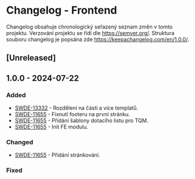 # Changelog - Frontend

Changelog obsahuje chronologický seřazený seznam změn v tomto projektu. Verzování projektu se řídí dle
<https://semver.org/>. Struktura souboru changelog je popsána zde <https://keepachangelog.com/en/1.0.0/>.

## [Unreleased]

## 1.0.0 - 2024-07-22

### Added
- [SWDE-13332](https://elinkx.atlassian.net/browse/SWDE-13332) - Rozdělení na části a více templatů.
- [SWDE-11655](https://elinkx.atlassian.net/browse/SWDE-11655) - Fixnutí footeru na první stránku.
- [SWDE-11655](https://elinkx.atlassian.net/browse/SWDE-11655) - Přidání šablony dotacího listu pro TQM.
- [SWDE-11655](https://elinkx.atlassian.net/browse/SWDE-11655) - Init FE modulu.

### Changed
- [SWDE-11655](https://elinkx.atlassian.net/browse/SWDE-11655) - Přidání stránkování.
### Fixed
